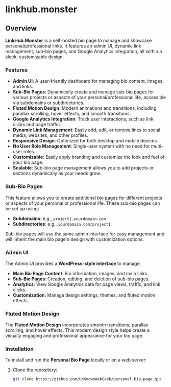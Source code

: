 # linkhub.monster

## Overview
**LinkHub.Monster** is a self-hosted bio page to manage and showcase personal/professional links. It features an admin UI, dynamic link management, sub-bio pages, and Google Analytics integration, all within a sleek, customizable design.


### Features
- **Admin UI**: A user-friendly dashboard for managing bio content, images, and links.
- **Sub-Bio Pages**: Dynamically create and manage sub-bio pages for various projects or aspects of your personal/professional life, accessible via subdomains or subdirectories.
- **Fluted Motion Design**: Modern animations and transitions, including parallax scrolling, hover effects, and smooth transitions.
- **Google Analytics Integration**: Track user interactions, such as link clicks and page traffic.
- **Dynamic Link Management**: Easily add, edit, or remove links to social media, websites, and other profiles.
- **Responsive Design**: Optimized for both desktop and mobile devices.
- **No User Role Management**: Single-user system with no need for multi-user roles.
- **Customizable**: Easily apply branding and customize the look and feel of your bio page.
- **Scalable**: Sub-bio page management allows you to add projects or sections dynamically as your needs grow.

### Sub-Bio Pages
This feature allows you to create additional bio pages for different projects or aspects of your personal or professional life. These sub-bio pages can be set up using:
- **Subdomains**: e.g., `project1.yourdomain.com`
- **Subdirectories**: e.g., `yourdomain.com/project1`

Sub-bio pages will use the same admin interface for easy management and will inherit the main bio page's design with customization options.

### Admin UI
The Admin UI provides a **WordPress-style interface** to manage:
- **Main Bio Page Content**: Bio information, images, and main links.
- **Sub-Bio Pages**: Creation, editing, and deletion of sub-bio pages.
- **Analytics**: View Google Analytics data for page views, traffic, and link clicks.
- **Customization**: Manage design settings, themes, and fluted motion effects.

### Fluted Motion Design
The **Fluted Motion Design** incorporates smooth transitions, parallax scrolling, and hover effects. This modern design style helps create a visually engaging and professional appearance for your bio page.

### Installation
To install and run the **Personal Bio Page** locally or on a web server:

1. Clone the repository:
   ```bash
   git clone https://github.com/UnKnownWebGeek/personal-bio-page.git

